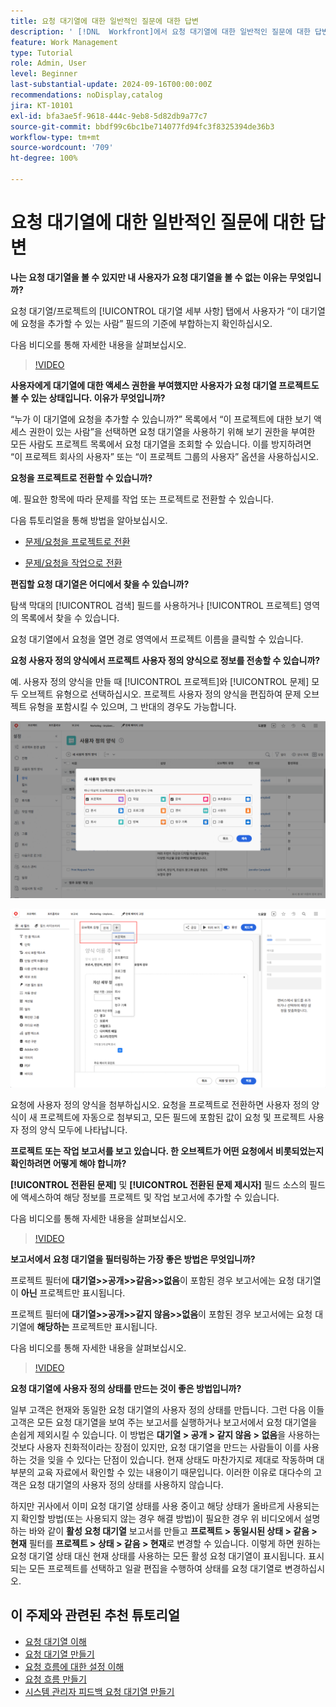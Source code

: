 ```yaml
---
title: 요청 대기열에 대한 일반적인 질문에 대한 답변
description: ' [!DNL  Workfront]에서 요청 대기열에 대한 일반적인 질문에 대한 답변을 얻습니다.'
feature: Work Management
type: Tutorial
role: Admin, User
level: Beginner
last-substantial-update: 2024-09-16T00:00:00Z
recommendations: noDisplay,catalog
jira: KT-10101
exl-id: bfa3ae5f-9618-444c-9eb8-5d82db9a77c7
source-git-commit: bbdf99c6bc1be714077fd94fc3f8325394de36b3
workflow-type: tm+mt
source-wordcount: '709'
ht-degree: 100%

---
```


# 요청 대기열에 대한 일반적인 질문에 대한 답변

**나는 요청 대기열을 볼 수 있지만 내 사용자가 요청 대기열을 볼 수 없는 이유는 무엇입니까?**

요청 대기열/프로젝트의 [!UICONTROL 대기열 세부 사항] 탭에서 사용자가 “이 대기열에 요청을 추가할 수 있는 사람” 필드의 기준에 부합하는지 확인하십시오.

다음 비디오를 통해 자세한 내용을 살펴보십시오.

>[!VIDEO](https://video.tv.adobe.com/v/3434156/?quality=12&learn=on&enablevpops=1)

**사용자에게 대기열에 대한 액세스 권한을 부여했지만 사용자가 요청 대기열 프로젝트도 볼 수 있는 상태입니다. 이유가 무엇입니까?**

“누가 이 대기열에 요청을 추가할 수 있습니까?” 목록에서 “이 프로젝트에 대한 보기 액세스 권한이 있는 사람”을 선택하면 요청 대기열을 사용하기 위해 보기 권한을 부여한 모든 사람도 프로젝트 목록에서 요청 대기열을 조회할 수 있습니다. 이를 방지하려면 “이 프로젝트 회사의 사용자” 또는 “이 프로젝트 그룹의 사용자” 옵션을 사용하십시오.

**요청을 프로젝트로 전환할 수 있습니까?**

예. 필요한 항목에 따라 문제를 작업 또는 프로젝트로 전환할 수 있습니다.

다음 튜토리얼을 통해 방법을 알아보십시오.

* [문제/요청을 프로젝트로 전환](/help/manage-work/issues-requests/create-a-project-from-a-request.md)

* [문제/요청을 작업으로 전환](/help/manage-work/issues-requests/convert-issues-to-other-work-items.md)

**편집할 요청 대기열은 어디에서 찾을 수 있습니까?**

탐색 막대의 [!UICONTROL 검색] 필드를 사용하거나 [!UICONTROL 프로젝트] 영역의 목록에서 찾을 수 있습니다.

요청 대기열에서 요청을 열면 경로 영역에서 프로젝트 이름을 클릭할 수 있습니다.

**요청 사용자 정의 양식에서 프로젝트 사용자 정의 양식으로 정보를 전송할 수 있습니까?**

예. 사용자 정의 양식을 만들 때 [!UICONTROL 프로젝트]와 [!UICONTROL 문제] 모두 오브젝트 유형으로 선택하십시오. 프로젝트 사용자 정의 양식을 편집하여 문제 오브젝트 유형을 포함시킬 수 있으며, 그 반대의 경우도 가능합니다.

![사용자 정의 양식을 만들 때 2개의 오브젝트 유형을 선택하는 방법을 보여 주는 이미지](assets/faq-image-1.png)

![사용자 정의 양식을 편집할 때 2개의 오브젝트 유형을 선택하는 방법을 보여 주는 이미지](assets/faq-image-2.png)

요청에 사용자 정의 양식을 첨부하십시오. 요청을 프로젝트로 전환하면 사용자 정의 양식이 새 프로젝트에 자동으로 첨부되고, 모든 필드에 포함된 값이 요청 및 프로젝트 사용자 정의 양식 모두에 나타납니다.

**프로젝트 또는 작업 보고서를 보고 있습니다. 한 오브젝트가 어떤 요청에서 비롯되었는지 확인하려면 어떻게 해야 합니까?**

**[!UICONTROL 전환된 문제]** 및 **[!UICONTROL 전환된 문제 제시자]** 필드 소스의 필드에 액세스하여 해당 정보를 프로젝트 및 작업 보고서에 추가할 수 있습니다.

다음 비디오를 통해 자세한 내용을 살펴보십시오.

>[!VIDEO](https://video.tv.adobe.com/v/3434176/?quality=12&learn=on&enablevpops=1)


**보고서에서 요청 대기열을 필터링하는 가장 좋은 방법은 무엇입니까?**

프로젝트 필터에 **대기열>>공개>>같음>>없음**&#x200B;이 포함된 경우 보고서에는 요청 대기열이 **아닌** 프로젝트만 표시됩니다.

프로젝트 필터에 **대기열>>공개>>같지 않음>>없음**&#x200B;이 포함된 경우 보고서에는 요청 대기열에 **해당하는** 프로젝트만 표시됩니다.

다음 비디오를 통해 자세한 내용을 살펴보십시오.

>[!VIDEO](https://video.tv.adobe.com/v/3434329/?quality=12&learn=on&enablevpops=1)

**요청 대기열에 사용자 정의 상태를 만드는 것이 좋은 방법입니까?**

일부 고객은 현재와 동일한 요청 대기열의 사용자 정의 상태를 만듭니다. 그런 다음 이들 고객은 모든 요청 대기열을 보여 주는 보고서를 실행하거나 보고서에서 요청 대기열을 손쉽게 제외시킬 수 있습니다. 이 방법은 **대기열 > 공개 > 같지 않음 > 없음**&#x200B;을 사용하는 것보다 사용자 친화적이라는 장점이 있지만, 요청 대기열을 만드는 사람들이 이를 사용하는 것을 잊을 수 있다는 단점이 있습니다. 현재 상태도 마찬가지로 제대로 작동하며 대부분의 교육 자료에서 확인할 수 있는 내용이기 때문입니다. 이러한 이유로 대다수의 고객은 요청 대기열의 사용자 정의 상태를 사용하지 않습니다.

하지만 귀사에서 이미 요청 대기열 상태를 사용 중이고 해당 상태가 올바르게 사용되는지 확인할 방법(또는 사용되지 않는 경우 해결 방법)이 필요한 경우 위 비디오에서 설명하는 바와 같이 **활성 요청 대기열** 보고서를 만들고 **프로젝트 > 동일시된 상태 > 같음 > 현재** 필터를 **프로젝트 > 상태 > 같음 > 현재**&#x200B;로 변경할 수 있습니다. 이렇게 하면 원하는 요청 대기열 상태 대신 현재 상태를 사용하는 모든 활성 요청 대기열이 표시됩니다. 표시되는 모든 프로젝트를 선택하고 일괄 편집을 수행하여 상태를 요청 대기열로 변경하십시오.

## 이 주제와 관련된 추천 튜토리얼

* [요청 대기열 이해](/help/manage-work/request-queues/understand-request-queues.md)
* [요청 대기열 만들기](/help/manage-work/request-queues/create-a-request-queue.md)
* [요청 흐름에 대한 설정 이해](/help/manage-work/request-queues/understand-settings-for-a-flow-request.md)
* [요청 흐름 만들기](/help/manage-work/request-queues/create-a-request-flow.md)
* [시스템 관리자 피드백 요청 대기열 만들기](/help/manage-work/request-queues/create-a-system-admin-feedback-request-queue.md)

